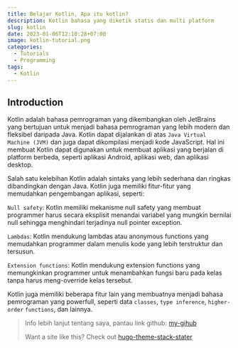 ```yaml
---
title: Belajar Kotlin, Apa itu kotlin?
description: Kotlin bahasa yang diketik statis dan multi platform
slug: kotlin
date: 2023-01-06T12:10:28+07:00
image: kotlin-tutorial.png
categories:
  - Tutorials
  - Programming
tags:
  - Kotlin
---
```


## Introduction

Kotlin adalah bahasa pemrograman yang dikembangkan oleh JetBrains yang bertujuan untuk menjadi bahasa pemrograman yang lebih modern dan fleksibel daripada Java. Kotlin dapat dijalankan di atas `Java Virtual Machine (JVM)` dan juga dapat dikompilasi menjadi kode JavaScript. Hal ini membuat Kotlin dapat digunakan untuk membuat aplikasi yang berjalan di platform berbeda, seperti aplikasi Android, aplikasi web, dan aplikasi desktop.

Salah satu kelebihan Kotlin adalah sintaks yang lebih sederhana dan ringkas dibandingkan dengan Java. Kotlin juga memiliki fitur-fitur yang memudahkan pengembangan aplikasi, seperti:

`Null safety`: Kotlin memiliki mekanisme null safety yang membuat programmer harus secara eksplisit menandai variabel yang mungkin bernilai null sehingga menghindari terjadinya null pointer exception.

`Lambdas`: Kotlin mendukung lambdas atau anonymous functions yang memudahkan programmer dalam menulis kode yang lebih terstruktur dan tersusun.

`Extension functions`: Kotlin mendukung extension functions yang memungkinkan programmer untuk menambahkan fungsi baru pada kelas tanpa harus meng-override kelas tersebut.

Kotlin juga memiliki beberapa fitur lain yang membuatnya menjadi bahasa pemrograman yang powerfull, seperti data `classes`, `type inference`, `higher-order` `functions`, dan lainnya.

> Info lebih lanjut tentang saya, pantau link github: [my-gihub](https://github.com/A-fauzi)
>
> Want a site like this? Check out [hugo-theme-stack-stater](https://github.com/CaiJimmy/hugo-theme-stack-starter)
